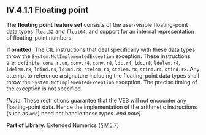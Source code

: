 ## IV.4.1.1 Floating point

The **floating point feature set** consists of the user-visible floating-point data types `float32` and `float64`, and support for an internal representation of floating-point numbers.

**If omitted:** The CIL instructions that deal specifically with these data types throw the `System.NotImplementedException` exception. These instructions are: `ckfinite`, `conv.r.un`, `conv.r4`, `conv.r8`, `ldc.r4`, `ldc.r8`, `ldelem.r4`, `ldelem.r8`, `ldind.r4`, `ldind.r8`, `stelem.r4`, `stelem.r8`, `stind.r4`, `stind.r8`. Any attempt to reference a signature including the floating-point data types shall throw the `System.NotImplementedException` exception. The precise timing of the exception is not specified.

_[Note:_ These restrictions guarantee that the VES will not encounter any floating-point data. Hence the implementation of the arithmetic instructions (such as `add`) need not handle those types. _end note]_

**Part of Library:** Extended Numerics (§[IV.5.7]((#todo-missing-hyperlink)))
